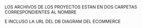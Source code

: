 LOS ARCHIVOS DE LOS PROYECTOS ESTAN EN DOS CARPETAS CORRESPONDIENTES AL NOMBRE

E INCLUSO LA URL DEL DB DIAGRAM DEL ECOMMERCE